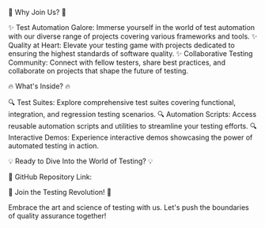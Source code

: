 🎉 Why Join Us? 🎉

✨ Test Automation Galore: Immerse yourself in the world of test automation with our diverse range of projects covering various frameworks and tools.
✨ Quality at Heart: Elevate your testing game with projects dedicated to ensuring the highest standards of software quality.
✨ Collaborative Testing Community: Connect with fellow testers, share best practices, and collaborate on projects that shape the future of testing.

🔥 What's Inside? 🔥

🔍 Test Suites: Explore comprehensive test suites covering functional, integration, and regression testing scenarios.
🔍 Automation Scripts: Access reusable automation scripts and utilities to streamline your testing efforts.
🔍 Interactive Demos: Experience interactive demos showcasing the power of automated testing in action.

💡 Ready to Dive Into the World of Testing? 💡

🔗 GitHub Repository Link: 

🌟 Join the Testing Revolution! 🌟

Embrace the art and science of testing with us. Let's push the boundaries of quality assurance together!
